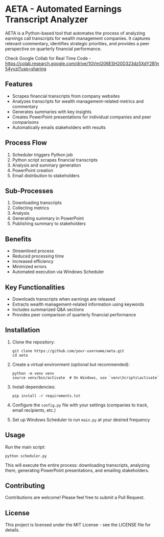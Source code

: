 # AETA - Automated Earnings Transcript Analyzer

AETA is a Python-based tool that automates the process of analyzing earnings call transcripts for wealth management companies. It captures relevant commentary, identifies strategic priorities, and provides a peer perspective on quarterly financial performance.

Check Google Collab for Real Time Code - https://colab.research.google.com/drive/1GVml206ESH20D323dz5XdY2B1n54yyzj?usp=sharing

## Features

- Scrapes financial transcripts from company websites
- Analyzes transcripts for wealth management-related metrics and commentary
- Generates summaries with key insights
- Creates PowerPoint presentations for individual companies and peer comparisons
- Automatically emails stakeholders with results

## Process Flow

1. Scheduler triggers Python job
2. Python script scrapes financial transcripts
3. Analysis and summary generation
4. PowerPoint creation
5. Email distribution to stakeholders

## Sub-Processes

1. Downloading transcripts
2. Collecting metrics
3. Analysis
4. Generating summary in PowerPoint
5. Publishing summary to stakeholders

## Benefits

- Streamlined process
- Reduced processing time
- Increased efficiency
- Minimized errors
- Automated execution via Windows Scheduler

## Key Functionalities

- Downloads transcripts when earnings are released
- Extracts wealth management-related information using keywords
- Includes summarized Q&A sections
- Provides peer comparison of quarterly financial performance

## Installation

1. Clone the repository:

   ```
   git clone https://github.com/your-username/aeta.git
   cd aeta
   ```

2. Create a virtual environment (optional but recommended):

   ```
   python -m venv venv
   source venv/bin/activate  # On Windows, use `venv\Scripts\activate`
   ```

3. Install dependencies:

   ```
   pip install -r requirements.txt
   ```

4. Configure the `config.py` file with your settings (companies to track, email recipients, etc.)

5. Set up Windows Scheduler to run `main.py` at your desired frequency

## Usage

Run the main script:

```
python scheduler.py
```

This will execute the entire process: downloading transcripts, analyzing them, generating PowerPoint presentations, and emailing stakeholders.

## Contributing

Contributions are welcome! Please feel free to submit a Pull Request.

## License

This project is licensed under the MIT License - see the LICENSE file for details.
